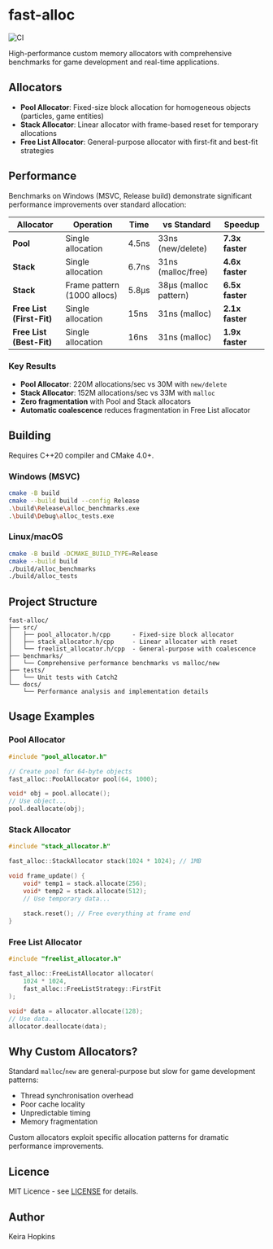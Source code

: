 # fast-alloc

![CI](https://github.com/NotKeira/fast-alloc/workflows/CI/badge.svg)

High-performance custom memory allocators with comprehensive benchmarks for game development and real-time applications.
## Allocators

- **Pool Allocator**: Fixed-size block allocation for homogeneous objects (particles, game entities)
- **Stack Allocator**: Linear allocator with frame-based reset for temporary allocations
- **Free List Allocator**: General-purpose allocator with first-fit and best-fit strategies

## Performance

Benchmarks on Windows (MSVC, Release build) demonstrate significant performance improvements over standard allocation:

| Allocator                 | Operation                   | Time  | vs Standard           | Speedup         |
|---------------------------|-----------------------------|-------|-----------------------|-----------------|
| **Pool**                  | Single allocation           | 4.5ns | 33ns (new/delete)     | **7.3x faster** |
| **Stack**                 | Single allocation           | 6.7ns | 31ns (malloc/free)    | **4.6x faster** |
| **Stack**                 | Frame pattern (1000 allocs) | 5.8μs | 38μs (malloc pattern) | **6.5x faster** |
| **Free List (First-Fit)** | Single allocation           | 15ns  | 31ns (malloc)         | **2.1x faster** |
| **Free List (Best-Fit)**  | Single allocation           | 16ns  | 31ns (malloc)         | **1.9x faster** |

### Key Results

- **Pool Allocator**: 220M allocations/sec vs 30M with `new/delete`
- **Stack Allocator**: 152M allocations/sec vs 33M with `malloc`
- **Zero fragmentation** with Pool and Stack allocators
- **Automatic coalescence** reduces fragmentation in Free List allocator

## Building

Requires C++20 compiler and CMake 4.0+.

### Windows (MSVC)

```bash
cmake -B build
cmake --build build --config Release
.\build\Release\alloc_benchmarks.exe
.\build\Debug\alloc_tests.exe
```

### Linux/macOS

```bash
cmake -B build -DCMAKE_BUILD_TYPE=Release
cmake --build build
./build/alloc_benchmarks
./build/alloc_tests
```

## Project Structure

```
fast-alloc/
├── src/
│   ├── pool_allocator.h/cpp      - Fixed-size block allocator
│   ├── stack_allocator.h/cpp     - Linear allocator with reset
│   └── freelist_allocator.h/cpp  - General-purpose with coalescence
├── benchmarks/
│   └── Comprehensive performance benchmarks vs malloc/new
├── tests/
│   └── Unit tests with Catch2
└── docs/
    └── Performance analysis and implementation details
```

## Usage Examples

### Pool Allocator

```cpp
#include "pool_allocator.h"

// Create pool for 64-byte objects
fast_alloc::PoolAllocator pool(64, 1000);

void* obj = pool.allocate();
// Use object...
pool.deallocate(obj);
```

### Stack Allocator

```cpp
#include "stack_allocator.h"

fast_alloc::StackAllocator stack(1024 * 1024); // 1MB

void frame_update() {
    void* temp1 = stack.allocate(256);
    void* temp2 = stack.allocate(512);
    // Use temporary data...
    
    stack.reset(); // Free everything at frame end
}
```

### Free List Allocator

```cpp
#include "freelist_allocator.h"

fast_alloc::FreeListAllocator allocator(
    1024 * 1024, 
    fast_alloc::FreeListStrategy::FirstFit
);

void* data = allocator.allocate(128);
// Use data...
allocator.deallocate(data);
```

## Why Custom Allocators?

Standard `malloc`/`new` are general-purpose but slow for game development patterns:

- Thread synchronisation overhead
- Poor cache locality
- Unpredictable timing
- Memory fragmentation

Custom allocators exploit specific allocation patterns for dramatic performance improvements.

## Licence

MIT Licence - see [LICENSE](LICENSE) for details.

## Author

Keira Hopkins